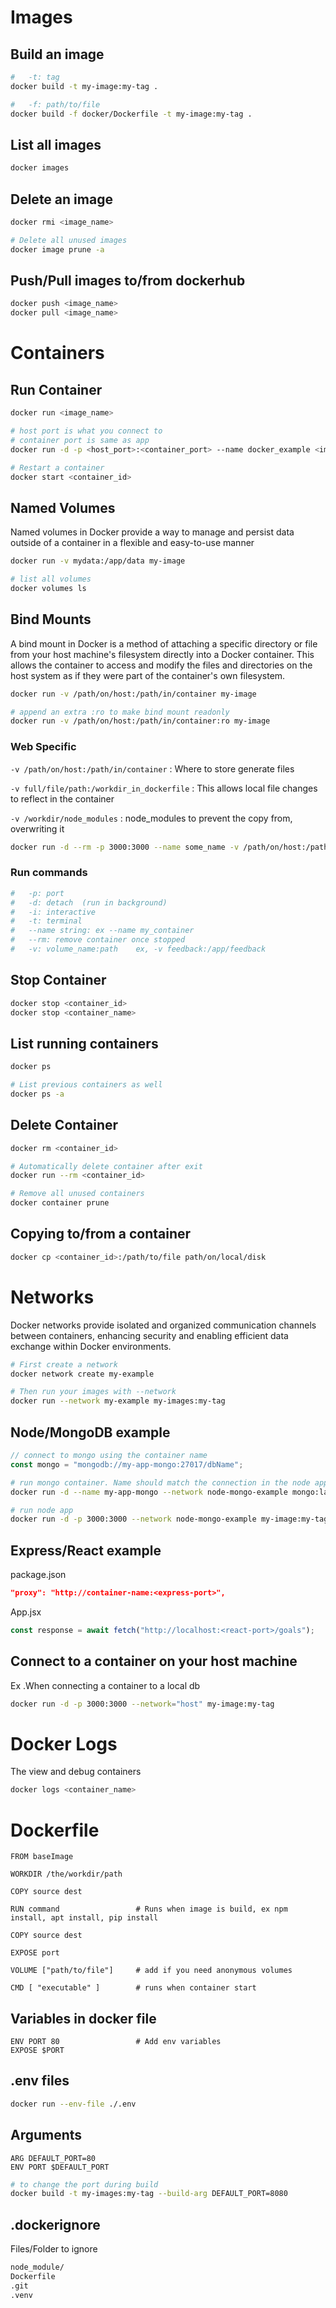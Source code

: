 # Images

## Build an image

```bash
#   -t: tag
docker build -t my-image:my-tag .

#   -f: path/to/file
docker build -f docker/Dockerfile -t my-image:my-tag .
```

## List all images

```bash
docker images
```

## Delete an image

```bash
docker rmi <image_name>

# Delete all unused images
docker image prune -a
```

## Push/Pull images to/from dockerhub

```bash
docker push <image_name>
docker pull <image_name>
```

# Containers

## Run Container

```bash
docker run <image_name>

# host port is what you connect to
# container port is same as app
docker run -d -p <host_port>:<container_port> --name docker_example <image_name>

# Restart a container
docker start <container_id>
```

## Named Volumes

Named volumes in Docker provide a way to manage and persist data outside of a container in a flexible and easy-to-use manner

```bash
docker run -v mydata:/app/data my-image

# list all volumes
docker volumes ls
```

## Bind Mounts

A bind mount in Docker is a method of attaching a specific directory or file from your host machine's filesystem directly into a Docker container. This allows the container to access and modify the files and directories on the host system as if they were part of the container's own filesystem.

```bash
docker run -v /path/on/host:/path/in/container my-image

# append an extra :ro to make bind mount readonly
docker run -v /path/on/host:/path/in/container:ro my-image
```

### Web Specific

`-v /path/on/host:/path/in/container` : Where to store generate files

`-v full/file/path:/workdir_in_dockerfile` : This allows local file changes to reflect in the container

`-v /workdir/node_modules` : node_modules to prevent the copy from, overwriting it

```bash
docker run -d --rm -p 3000:3000 --name some_name -v /path/on/host:/path/in/container -v full/file/path:/workdir -v /workdir/node_modules my-image
```

### Run commands

```bash
#   -p: port
#   -d: detach  (run in background)
#   -i: interactive
#   -t: terminal
#   --name string: ex --name my_container
#   --rm: remove container once stopped
#   -v: volume_name:path    ex, -v feedback:/app/feedback
```

## Stop Container

```bash
docker stop <container_id>
docker stop <container_name>
```

## List running containers

```bash
docker ps

# List previous containers as well
docker ps -a
```

## Delete Container

```bash
docker rm <container_id>

# Automatically delete container after exit
docker run --rm <container_id>

# Remove all unused containers
docker container prune
```

## Copying to/from a container

```bash
docker cp <container_id>:/path/to/file path/on/local/disk
```

# Networks

Docker networks provide isolated and organized communication channels between containers, enhancing security and enabling efficient data exchange within Docker environments.

```bash
# First create a network
docker network create my-example

# Then run your images with --network
docker run --network my-example my-images:my-tag
```

## Node/MongoDB example

```javascript
// connect to mongo using the container name
const mongo = "mongodb://my-app-mongo:27017/dbName";
```

```bash
# run mongo container. Name should match the connection in the node app
docker run -d --name my-app-mongo --network node-mongo-example mongo:latest

# run node app
docker run -d -p 3000:3000 --network node-mongo-example my-image:my-tag
```

## Express/React example

<figcaption>package.json

```json
"proxy": "http://container-name:<express-port>",
```

<figcaption>App.jsx

```javascript
const response = await fetch("http://localhost:<react-port>/goals");
```

## Connect to a container on your host machine

Ex .When connecting a container to a local db

```bash
docker run -d -p 3000:3000 --network="host" my-image:my-tag
```

# Docker Logs

The view and debug containers

```bash
docker logs <container_name>
```

# Dockerfile

```docker
FROM baseImage

WORKDIR /the/workdir/path

COPY source dest

RUN command                 # Runs when image is build, ex npm install, apt install, pip install

COPY source dest

EXPOSE port

VOLUME ["path/to/file"]     # add if you need anonymous volumes

CMD [ "executable" ]        # runs when container start
```

## Variables in docker file

```docker
ENV PORT 80                 # Add env variables
EXPOSE $PORT
```

## .env files

```bash
docker run --env-file ./.env
```

## Arguments

```docker
ARG DEFAULT_PORT=80
ENV PORT $DEFAULT_PORT
```

```bash
# to change the port during build
docker build -t my-images:my-tag --build-arg DEFAULT_PORT=8080
```

## .dockerignore

Files/Folder to ignore

```Dockerfile
node_module/
Dockerfile
.git
.venv
```
